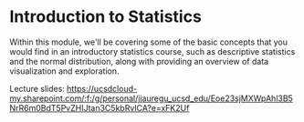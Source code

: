 # Introduction to Statistics
Within this module, we'll be covering some of the basic concepts that you would find in an introductory statistics course, such as descriptive statistics and the normal distribution, along with providing an overview of data visualization and exploration.

Lecture slides: https://ucsdcloud-my.sharepoint.com/:f:/g/personal/jjauregu_ucsd_edu/Eoe23sjMXWpAhl3B5NrR6m0BdT5PvZHIJtan3C5kbRvICA?e=xFK2Uf
